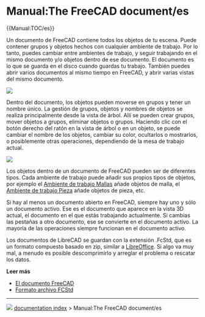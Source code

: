 # Manual:The FreeCAD document/es
{{Manual:TOC/es}}

Un documento de FreeCAD contiene todos los objetos de tu escena. Puede contener grupos y objetos hechos con cualquier ambiente de trabajo. Por lo tanto, puedes cambiar entre ambientes de trabajo, y seguir trabajando en el mismo documento y/o objetos dentro de ese documento. El documento es lo que se guarda en el disco cuando guardas tu trabajo. También puedes abrir varios documentos al mismo tiempo en FreeCAD, y abrir varias vistas del mismo documento.

![](images/Freecad-document-01.jpg )

Dentro del documento, los objetos pueden moverse en grupos y tener un nombre único. La gestión de grupos, objetos y nombres de objetos se realiza principalmente desde la vista de árbol. Allí se pueden crear grupos, mover objetos a grupos, eliminar objetos o grupos. Haciendo clic con el botón derecho del ratón en la vista de árbol o en un objeto, se puede cambiar el nombre de los objetos, cambiar su color, ocultarlos o mostrarlos, o posiblemente otras operaciones, dependiendo de la mesa de trabajo actual.

![](images/Freecad-document-02.jpg )

Los objetos dentro de un documento de FreeCAD pueden ser de diferentes tipos. Cada ambiente de trabajo puede añadir sus propios tipos de objetos, por ejemplo el [Ambiente de trabajo Mallas](Mesh_Workbench/es.md) añade objetos de malla, el [Ambiente de trabajo Pieza](Part_Workbench/es.md) añade objetos de pieza, etc.

Si hay al menos un documento abierto en FreeCAD, siempre hay uno y sólo un documento activo. Ese es el documento que aparece en la vista 3D actual, el documento en el que estás trabajando actualmente. Si cambias las pestañas a otro documento, ese se convierte en el documento activo. La mayoría de las operaciones siempre funcionan en el documento activo.

Los documentos de LibreCAD se guardan con la extensión .FcStd, que es un formato compuesto basado en zip, similar a [LibreOffice](https://www.libreoffice.org). Si algo va muy mal, a menudo es posible descomprimirlo y arreglar el problema o rescatar los datos.

**Leer más**

-   [El documento FreeCAD](Document_structure/es.md)
-   [Formato archivo FCStd](File_Format_FCStd/es.md)



---
![](images/Button_right.svg) [documentation index](../README.md) > Manual:The FreeCAD document/es
